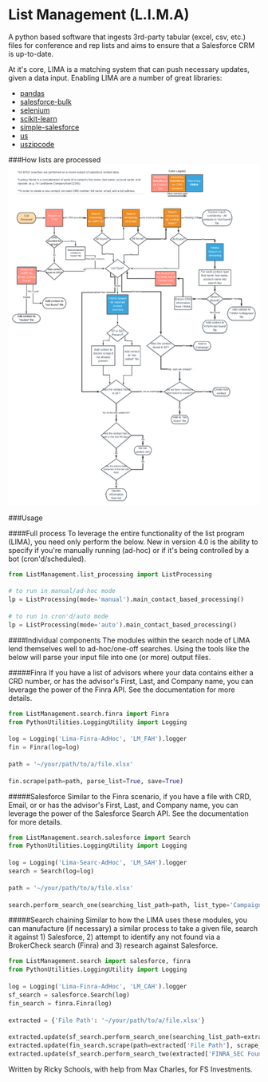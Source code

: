 # List Management (L.I.M.A)
A python based software that ingests 3rd-party tabular (excel, csv, etc.) files for conference and rep lists and aims to ensure that a Salesforce CRM is up-to-date.

At it's core, LIMA is a matching system that can push necessary updates, given a data input. Enabling LIMA are a number of great libraries:

- [pandas](https://pypi.org/project/pandas/)
- [salesforce-bulk](https://pypi.org/project/salesforce-bulk/)
- [selenium](https://pypi.org/project/selenium/)
- [scikit-learn](https://pypi.org/project/scikit-learn/)
- [simple-salesforce](https://pypi.org/project/simple-salesforce/)
- [us](https://pypi.org/project/us/)
- [uszipcode](https://pypi.org/project/uszipcode/)

###How lists are processed
![Representation of list processing](static/list_process.png)

###Usage

####Full process
To leverage the entire functionality of the list program (LIMA), you need only perform the below.
New in version 4.0 is the ability to specify if you're manually running (ad-hoc) or if it's being controlled by a bot (cron'd/scheduled).
```python
from ListManagement.list_processing import ListProcessing

# to run in manual/ad-hoc mode
lp = ListProcessing(mode='manual').main_contact_based_processing()

# to run in cron'd/auto mode
lp = ListProcessing(mode='auto').main_contact_based_processing()
```

####Individual components
The modules within the search node of LIMA lend themselves well to ad-hoc/one-off searches. Using the tools like the below will parse your input file into one (or more) output files. 

#####Finra
If you have a list of advisors where your data contains either a CRD number, or has the advisor's First, Last, and Company name, you can leverage the power of the Finra API. See the documentation for more details. 
```python
from ListManagement.search.finra import Finra
from PythonUtilities.LoggingUtility import Logging

log = Logging('Lima-Finra-AdHoc', 'LM_FAH').logger
fin = Finra(log=log)

path = '~/your/path/to/a/file.xlsx'

fin.scrape(path=path, parse_list=True, save=True)
```

#####Salesforce
Similar to the Finra scenario, if you have a file with CRD, Email, or or has the advisor's First, Last, and Company name, you can leverage the power of the Salesforce Search API. See the documentation for more details.
```python
from ListManagement.search.salesforce import Search
from PythonUtilities.LoggingUtility import Logging

log = Logging('Lima-Searc-AdHoc', 'LM_SAH').logger
search = Search(log=log)

path = '~/your/path/to/a/file.xlsx'

search.perform_search_one(searching_list_path=path, list_type='Campaign')

```

#####Search chaining
Similar to how the LIMA uses these modules, you can manufacture (if necessary) a similar process to take a given file, search it against 1) Salesforce, 2) attempt to identify any not found via a BrokerCheck search (Finra) and 3) research against Salesforce.
```python
from ListManagement.search import salesforce, finra
from PythonUtilities.LoggingUtility import Logging

log = Logging('Lima-Finra-AdHoc', 'LM_CAH').logger
sf_search = salesforce.Search(log)
fin_search = finra.Finra(log)

extracted = {'File Path': '~/your/path/to/a/file.xlsx'}

extracted.update(sf_search.perform_search_one(searching_list_path=extracted['File Path'], list_type='Campaign'))
extracted.update(fin_search.scrape(path=extracted['File Path'], scrape_type='crd', parse_list=True))
extracted.update(sf_search.perform_search_two(extracted['FINRA_SEC Found'], extracted['Found Path'], list_type='Campaign')) 
```
Written by Ricky Schools, with help from Max Charles, for FS Investments.